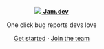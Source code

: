 <p align="center">
  <a href="https://jam.dev">
    <img src="https://storage.googleapis.com/jam-assets/github-repo.png">
    <a href="https://jam.dev/"><strong>Jam.dev</strong></a>
  </a>
</p>

<p align="center">
  One click bug reports devs love
</p>

<p align="center">
  <a href="https://jam.dev">Get started</a> ·
  <a href="https://jam.dev/careers">Join the team</a>
</p>
